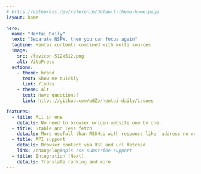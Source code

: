 ```yaml
---
# https://vitepress.dev/reference/default-theme-home-page
layout: home

hero:
  name: "Hentai Daily"
  text: "Separate NSFW, then you can focus again"
  tagline: Hentai contents combined with multi sources
  image:
    src: /favicon-512x512.png
    alt: VitePress
  actions:
    - theme: brand
      text: Show me quickly
      link: /today
    - theme: alt
      text: Have questions?
      link: https://github.com/bGZo/hentai-daily/issues

features:
  - title: ALl in one
    details: No need to browser origin website one by one.
  - title: Stable and less fetch 
    details: More usefull than RSSHub with response like `address no respon`.
  - title: API support
    details: Browser content via RSS and url fetched.
    link: /changelog#apis-rss-subscribe-support
  - title: Integration (Next)
    details: Translate ranking and more. 
---
```


